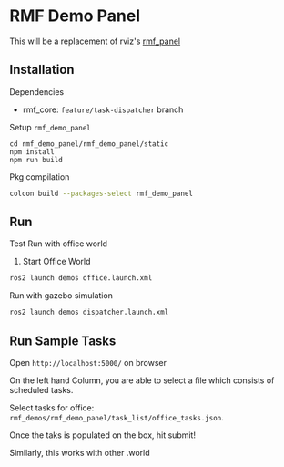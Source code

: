 # RMF Demo Panel

This will be a replacement of rviz's [rmf_panel](https://github.com/osrf/rmf_schedule_visualizer)

## Installation
Dependencies
 - rmf_core: `feature/task-dispatcher` branch

Setup `rmf_demo_panel`
```
cd rmf_demo_panel/rmf_demo_panel/static
npm install
npm run build
```

Pkg compilation
```bash
colcon build --packages-select rmf_demo_panel
```


## Run 
Test Run with office world

1. Start Office World
```bash
ros2 launch demos office.launch.xml
```

Run with gazebo simulation
```bash
ros2 launch demos dispatcher.launch.xml
```

## Run Sample Tasks

Open `http://localhost:5000/` on browser

On the left hand Column, you are able to select a file which consists of scheduled tasks.

Select tasks for office: `rmf_demos/rmf_demo_panel/task_list/office_tasks.json`.

Once the taks is populated on the box, hit submit! 

Similarly, this works with other .world

